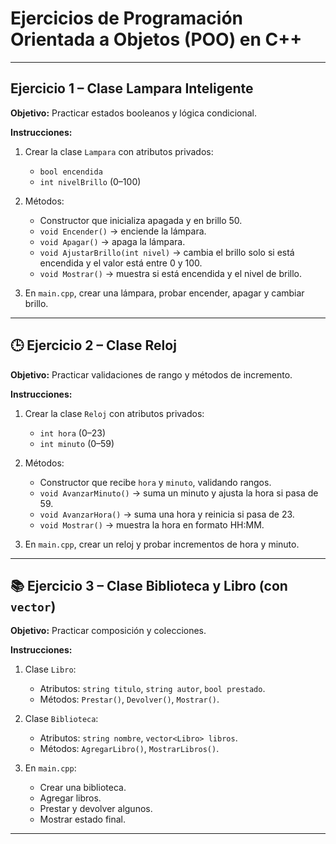 # Ejercicios de Programación Orientada a Objetos (POO) en C++

---

## Ejercicio 1 – Clase Lampara Inteligente

**Objetivo:** Practicar estados booleanos y lógica condicional.

**Instrucciones:**

1. Crear la clase `Lampara` con atributos privados:

   - `bool encendida`
   - `int nivelBrillo` (0–100)

2. Métodos:

   - Constructor que inicializa apagada y en brillo 50.
   - `void Encender()` → enciende la lámpara.
   - `void Apagar()` → apaga la lámpara.
   - `void AjustarBrillo(int nivel)` → cambia el brillo solo si está encendida y el valor está entre 0 y 100.
   - `void Mostrar()` → muestra si está encendida y el nivel de brillo.

3. En `main.cpp`, crear una lámpara, probar encender, apagar y cambiar brillo.

---

## 🕒 Ejercicio 2 – Clase Reloj

**Objetivo:** Practicar validaciones de rango y métodos de incremento.

**Instrucciones:**

1. Crear la clase `Reloj` con atributos privados:

   - `int hora` (0–23)
   - `int minuto` (0–59)

2. Métodos:

   - Constructor que recibe `hora` y `minuto`, validando rangos.
   - `void AvanzarMinuto()` → suma un minuto y ajusta la hora si pasa de 59.
   - `void AvanzarHora()` → suma una hora y reinicia si pasa de 23.
   - `void Mostrar()` → muestra la hora en formato HH:MM.

3. En `main.cpp`, crear un reloj y probar incrementos de hora y minuto.

---

## 📚 Ejercicio 3 – Clase Biblioteca y Libro (con `vector`)

**Objetivo:** Practicar composición y colecciones.

**Instrucciones:**

1. Clase `Libro`:

   - Atributos: `string titulo`, `string autor`, `bool prestado`.
   - Métodos: `Prestar()`, `Devolver()`, `Mostrar()`.

2. Clase `Biblioteca`:

   - Atributos: `string nombre`, `vector<Libro> libros`.
   - Métodos: `AgregarLibro()`, `MostrarLibros()`.

3. En `main.cpp`:
   - Crear una biblioteca.
   - Agregar libros.
   - Prestar y devolver algunos.
   - Mostrar estado final.

---

